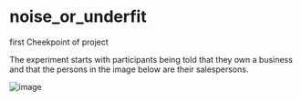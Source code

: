 # noise_or_underfit
first Cheekpoint of project 



The experiment starts with participants being told that they own a business and that the persons in the image below are their salespersons. 

![image](https://github.com/yoavger/noise_or_underfit/blob/main/plots/method.png)




